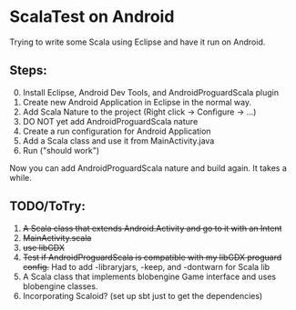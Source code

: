 # ScalaTest on Android

Trying to write some Scala using Eclipse and have it run on Android. 

## Steps:

0. Install Eclipse, Android Dev Tools, and AndroidProguardScala plugin
1. Create new Android Application in Eclipse in the normal way.
2. Add Scala Nature to the project (Right click -> Configure -> ...)
3. DO NOT yet add AndroidProguardScala nature
4. Create a run configuration for Android Application
5. Add a Scala class and use it from MainActivity.java
6. Run ("should work")

Now you can add AndroidProguardScala nature and build again. It takes a while.

## TODO/ToTry:

1. ~~A Scala class that extends Android.Activity and go to it with an Intent~~
2. ~~MainActivity.scala~~
3. ~~use libGDX~~
3. ~~Test if AndroidProguardScala is compatible with my libGDX
   proguard config.~~ Had to add -libraryjars, -keep, and -dontwarn for Scala
   lib 
4. A Scala class that implements blobengine Game interface and uses blobengine
   classes.
5. Incorporating Scaloid? (set up sbt just to get the dependencies)
